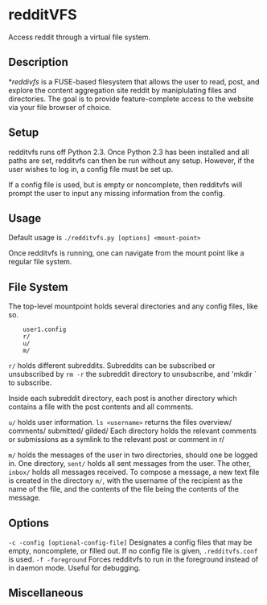 redditVFS
========

Access reddit through a virtual file system.

Description
-----------
**reddivfs* is a FUSE-based filesystem that allows the user to read, post, and explore the content aggregation site reddit by maniplulating files and directories. The goal is to provide feature-complete access to the website via your file browser of choice.

Setup
-----
redditvfs runs off Python 2.3. Once Python 2.3 has been installed and all paths are set, redditvfs can then be run without any setup. However, if the user wishes to log in, a config file must be set up.

If a config file is used, but is empty or noncomplete, then redditvfs will prompt the user to input any missing information from the config.

Usage
-----
Default usage is
`./redditvfs.py [options] <mount-point>`

Once redditvfs is running, one can navigate from the mount point like a regular file system.

File System
-----------

The top-level mountpoint holds several directories and any config files, like so.

        user1.config
        r/
        u/
        m/

`r/` holds different subreddits. Subreddits can be subscribed or unsubscribed by `rm -r` the subreddit directory to unsubscribe, and 'mkdir <subreddit name>` to subscribe.

Inside each subreddit directory, each post is another directory which contains a file with the post contents and all comments.

`u/` holds user information. `ls <username>` returns the files
        overview/
        comments/
        submitted/
        gilded/
Each directory holds the relevant comments or submissions as a symlink to the relevant post or comment in r/

`m/` holds the messages of the user in two directories, should one be logged in. One directory, `sent/` holds all sent messages from the user. The other, `inbox/` holds all messages received. To compose a message, a new text file is created in the directory `m/`, with the username of the recipient as the name of the file, and the contents of the file being the contents of the message.

Options
-------
`-c -config [optional-config-file]` Designates a config files that may be empty, noncomplete, or filled out. If no config file is given, `.redditvfs.conf` is used.
`-f -foreground` Forces redditvfs to run in the foreground instead of in daemon mode. Useful for debugging.


Miscellaneous
-------------
